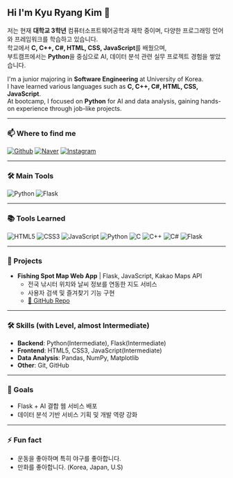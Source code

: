 ## Hi I'm Kyu Ryang Kim 👋

저는 현재 **대학교 3학년** 컴퓨터소프트웨어공학과 재학 중이며, 다양한 프로그래밍 언어와 프레임워크를 학습하고 있습니다.  
학교에서 **C, C++, C#, HTML, CSS, JavaScript**를 배웠으며,  
부트캠프에서는 **Python**을 중심으로 AI, 데이터 분석 관련 실무 프로젝트 경험을 쌓았습니다.

I'm a junior majoring in **Software Engineering** at University of Korea.  
I have learned various languages such as **C, C++, C#, HTML, CSS, JavaScript**.  
At bootcamp, I focused on **Python** for AI and data analysis, gaining hands-on experience through job-like projects.

---

### 📫 Where to find me
[![Github](https://img.shields.io/badge/GitHub-181717?style=for-the-badge&logo=github&logoColor=ffffff)](https://github.com/KimGyuR)
[![Naver](https://img.shields.io/badge/Naver-03C75A?style=for-the-badge&logo=naver&logoColor=ffffff)](https://blog.naver.com/kyuve_)
[![Instagram](https://img.shields.io/badge/Instagram-E4405F?style=for-the-badge&logo=instagram&logoColor=ffffff)](https://www.instagram.com/kkryang_0504/profilecard/?igsh=MW90Ym84eWwzdmZnZw==)

---

### 🛠 Main Tools
![Python](https://img.shields.io/badge/Python-3776AB?style=for-the-badge&logo=python&logoColor=ffffff)
![Flask](https://img.shields.io/badge/Flask-000000?style=for-the-badge&logo=flask&logoColor=ffffff)

---

### 📚 Tools Learned
![HTML5](https://img.shields.io/badge/HTML5-E34F26?style=for-the-badge&logo=html5&logoColor=ffffff)
![CSS3](https://img.shields.io/badge/CSS3-1572B6?style=for-the-badge&logo=css3&logoColor=ffffff)
![JavaScript](https://img.shields.io/badge/JavaScript-F7DF1E?style=for-the-badge&logo=javascript&logoColor=000000)
![Python](https://img.shields.io/badge/Python-3776AB?style=for-the-badge&logo=python&logoColor=ffffff)
![C](https://img.shields.io/badge/C-A8B9CC?style=for-the-badge&logo=c&logoColor=000000)
![C++](https://img.shields.io/badge/C++-00599C?style=for-the-badge&logo=cplusplus&logoColor=ffffff)
![C#](https://img.shields.io/badge/C%23-239120?style=for-the-badge&logo=csharp&logoColor=ffffff)
![Flask](https://img.shields.io/badge/Flask-000000?style=for-the-badge&logo=flask&logoColor=ffffff)

---

### 🚀 Projects
- **Fishing Spot Map Web App** | Flask, JavaScript, Kakao Maps API  
  - 전국 낚시터 위치와 날씨 정보를 연동한 지도 서비스  
  - 사용자 검색 및 즐겨찾기 기능 구현  
  - [🔗 GitHub Repo]([https://github.com/your-repo](https://github.com/kiwime720/FishingPlus))

---

<!--### 💼 Experience


---

### 🏅 Certifications


---
-->

### 🛠 Skills (with Level, almost Intermediate)
- **Backend**: Python(Intermediate), Flask(Intermediate)
- **Frontend**: HTML5, CSS3, JavaScript(Intermediate)
- **Data Analysis**: Pandas, NumPy, Matplotlib
- **Other**: Git, GitHub

---

### 🎯 Goals
- Flask + AI 결합 웹 서비스 배포
- 데이터 분석 기반 서비스 기획 및 개발 역량 강화

---

### ⚡ Fun fact
- 운동을 좋아하며 특히 야구를 좋아합니다.  
- 만화를 좋아합니다. (Korea, Japan, U.S)
